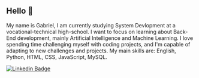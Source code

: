 ## Hello 👋
<p> My name is Gabriel, I am currently studying System Devlopment at a vocational-technical high-school. I want to focus on learning about Back-End development, mainly Artificial Intelligence and Machine Learning. I love spending time challenging myself with coding projects, and I'm capable of adapting to new challenges and projects. My main skills are: English, Python, HTML, CSS, JavaScript, MySQL. </p>

[![Linkedin Badge](https://img.shields.io/badge/LinkedIn-#0A66C2?style=for-the-badge&logo=linkedin5&logoColor=white)](#) 
